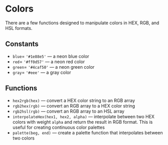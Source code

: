 # Colors

There are a few functions designed to manipulate colors in HEX, RGB, and HSL formats.

## Constants

- `blue`= `'#1e88e5'` — a neon blue color
- `red`= `'#ff0d57'` — a neon red color
- `green`= `'#4caf50'` — a neon green color
- `gray`= `'#eee'` — a gray color

## Functions

- `hex2rgb(hex)` — convert a HEX color string to an RGB array
- `rgb2hex(rgb)` — convert an RGB array to a HEX color string
- `rgb2hsl(rgb)` — convert an RGB array to an HSL array
- `interpolateHex(hex1, hex2, alpha)` — interpolate between two HEX colors with weight `alpha` and return the result in RGB format. This is useful for creating continuous color palettes
- `palette(beg, end)` — create a palette function that interpolates between two colors
